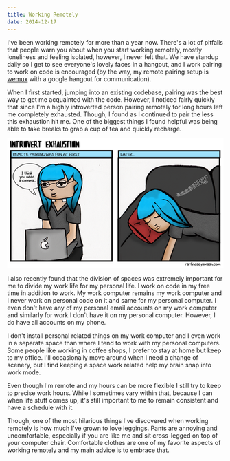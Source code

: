 ```yaml
---
title: Working Remotely
date: 2014-12-17
---
```


I've been working remotely for more than a year now. There's a lot of pitfalls that people warn you about when you start working remotely, mostly loneliness and feeling isolated, however, I never felt that. We have standup daily so I get to see everyone's lovely faces in a hangout, and I work pairing to work on code is encouraged (by the way, my remote pairing setup is [wemux](https://github.com/zolrath/wemux) with a google hangout for communication). 

When I first started, jumping into an existing codebase, pairing was the best way to get me acquainted with the code. However, I noticed fairly quickly that since I'm a highly introverted person pairing remotely for long hours left me completely exhausted. Though, I found as I continued to pair the less this exhaustion hit me. One of the biggest things I found helpful was being able to take breaks to grab a cup of tea and quickly recharge. 

![Remote pairing can be hard as an introvert](/assets/images/remote/remote_comic.png)

I also recently found that the division of spaces was extremely important for me to divide my work life for my personal life. I work on code in my free time in addition to work. My work computer remains my work computer and I never work on personal code on it and same for my personal computer. I even don't have any of my personal email accounts on my work computer and similarly for work I don't have it on my personal computer. However, I do have all accounts on my phone.

I don't install personal related things on my work computer and I even work in a separate space than where I tend to work with my personal computers. Some people like working in coffee shops, I prefer to stay at home but keep to my office. I'll occasionally move around when I need a change of scenery, but I find keeping a space work related help my brain snap into work mode.  

Even though I'm remote and my hours can be more flexible I still try to keep to precise work hours. While I sometimes vary within that, because I can when life stuff comes up, it's still important to me to remain consistent and have a schedule with it.

Though, one of the most hilarious things I've discovered when working remotely is how much I've grown to love leggings. Pants are annoying and uncomfortable, especially if you are like me and sit cross-legged on top of your computer chair. Comfortable clothes are one of my favorite aspects of working remotely and my main advice is to embrace that.